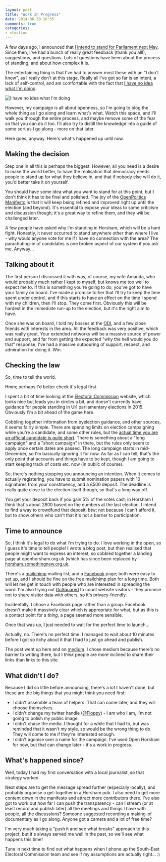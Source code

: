 ```yaml
---
layout: post
title: "Work In Progress"
date: 2014-06-30 16:35
comments: true
categories: 
- election
---
```

A few days ago, I announced that [I intend to stand for Parliament next May](/blog/2014/06/27/standing-for-parliament-in-2015). Since then, I've had a bunch of really great feedback (thank you all!), suggestions, and questions. Lots of questions have been about the process of standing, and about how complex it is.

The entertaining thing is that I've had to answer most these with an "I don't know", as I really don't at this stage. Really all I've got so far is an intent, a lack of self-control, and am comfortable with the fact that [I have no idea what I'm doing](http://codon.com/i-have-no-idea-what-im-doing).

![I have no idea what I'm doing](https://quicklol.com/wp-content/uploads/2012/03/chemistry-dog-no-idea.jpg)

However, my campaign is all about openness, so I'm going to blog the whole thing as I go along and learn what's what. Watch this space, and I'll walk you through the entire process, and maybe remove some of the fear so that you can do it too. I'll also try to distill the knowledge into a guide of some sort as I go along - more on that later.

Here goes, anyway. Here's what's happened up until now.

## Making the decision

Step one in all this is perhaps the biggest. However, all you need is a desire to make the world better, to have the realisation that democracy needs people to stand up for what they believe in, and that if nobody else will do it, you'd better take it on yourself.

You should have some idea what you want to stand for at this point, but I don't think it has to be final and polished. The joy of the [OpenPolitics Manifesto](http://openpolitics.org.uk) is that it will keep being refined and improved right up until the election (and beyond). It's essential to expose your ideas to some criticism and discussion though; it's a great way to refine them, and they *will* be challenged later.

A few people have asked why I'm standing in Horsham, which will be a hard fight. Honestly, it never occurred to stand anywhere other than where I live - why would anyone vote for me if I have no connection with the area? The parachuting-in of candidates is one broken aspect of our system if you ask me. Anyway...

## Talking about it

The first person I discussed it with was, of course, my wife Amanda, who would probably much rather I kept to myself, but knows me too well to expect me to. If this is something you're going to do, you've got to have your family on board. I've made a promise to her that I'll try to keep the time spent under control, and if this starts to have an effect on the time I spend with my children, then I'll stop. They come first. Obviously this will be hardest in the immediate run-up to the election, but it's the right aim to have.

Once she was on board, I told my bosses at the [ODI](http://theodi.org), and a few close friends with interests in the area. All the feedback was very positive, which was really great. Your extended networks will be a massive source of power and support, and far from getting the expected "why the hell would you do that" response, I've had a massive outpouring of support, respect, and admiration for doing it. Win.

## Checking the law

So, time to tell the world.

Hmm; perhaps I'd better check it's legal first.

I spent a bit of time looking at the [Electoral Commission](http://electoralcommission.org.uk) website, which looks nice but leads you in circles a bit, and doesn't currently have guidance for people standing in UK parliamentary elections in 2015. Obviously I'm a bit ahead of the game here.

Cobbling together information from byelection guidance, and other sources,  it seems fairly simple. There are spending limits on election campaigning while you're a candidate, and some other rules, but the [actual time you are an official candidate is quite short](http://www.electoralcommission.org.uk/__data/assets/pdf_file/0004/162724/reg-period-timeline-candidate.pdf). There is something about a "long campaign" and a "short campaign" in there, but the rules only seem to apply once certain dates are passed. The long campaign starts in mid-December, so I'm basically ignoring it for now. As far as I can tell, that's the only point that accounts and things have to be kept, though I am going to start keeping track of costs etc. now (in public of course).

So, there's nothing stopping you announcing an intention. When it comes to actually registering, you have to submit nomination papers with 10 signatures from your constituency, and a £500 deposit. The deadline is really quite close to the election itself though, so that's a long way off.

You get your deposit back if you gain 5% of the votes cast; in Horsham I think that's about 2800 based on the numbers at the last election. I intend to find a way to crowdfund that deposit, btw; not because I can't afford it, but to show others who can't that it's not a barrier to participation.

## Time to announce

So, I think it's legal to do what I'm trying to do. I love working in the open, so I guess it's time to tell people! I wrote a blog post, but then realised that people might want to express an interest, so cobbled together a landing page at openhorsham.org.uk (which has since been replaced by [horsham.somethingnew.org.uk](http://horsham.somethingnew.org.uk).

There's a [mailchimp](http://mailchimp.com) mailing list, and a [Facebook](https://facebook.com/somethingnewhorsham) page; both were easy to set up, and I should be fine on the free mailchimp plan for a long time. Both will let me get in touch with people who are interested in spreading the word. I'm also trying out [GoSquared](http://gosquared.com) to count website visitors - they promise not to share visitor data with others, so it's privacy-friendly.

Incidentally, I chose a Facebook page rather than a group. Facebook doesn't make it massively clear which is appropriate for what, but as this is a contact point for a *thing*, a page seemed more sensible.

Once that was up, I just needed to wait for the perfect time to launch...

Actually, no. There's no perfect time. I managed to wait about 10 minutes before I got so itchy about it that I had to just go ahead and publish.

The post went up here and on [medium](http://medium.com). I chose medium because there's no barrier to writing there, but I *think* people are more inclined to share their links than links to this site.

## What didn't I do?

Because I did so little before announcing, there's a *lot* I haven't done, but these are the big things that you might think you need first:

* I didn't assemble a team of helpers. That can come later, and they will choose themselves.
* I didn't change my twitter handle ([@Floppy](https://twitter.com/Floppy)) - I am who I am, I'm not going to polish my public image.
* I didn't chase the media. I thought for a while that I had to, but was reminded that it wasn't my style, so would be the wrong thing to do. They will come to me if they're interested enough.
* I didn't agonise over a name for the campaign. I've used Open Horsham for now, but that can change later - it's a work in progress.

## What's happened since?

Well, today I had my first conversation with a local journalist, so that strategy worked.

Next steps are to get the message spread further (especially locally), and probably organise a get-together in a Horsham pub. I also need to get more content down in the manifesto and attract more contributors there. I've also got to work out how far I can push the transparency - can I stream (or at least record and publish later) all the meetings and things I have with people, all the discussions? Someone suggested recording a making-of documentary as I go along. Anyone got a camera and a lot of free time?

I'm very much taking a "push it and see what breaks" approach to this project, but it's always served me well in the past, so we'll see what happens this time!

Tune in next time to find out what happens when I phone up the South-East Electoral Commission team and see if my assumptions are actually right... :)
